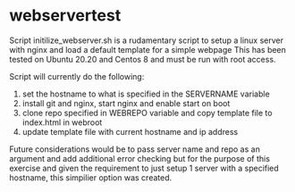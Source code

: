 # webservertest

Script initilize_webserver.sh is a rudamentary script to setup a linux server with nginx and load a default template for a simple webpage
This has been tested on Ubuntu 20.20 and Centos 8 and must be run with root access.

Script will currently do the following:
1. set the hostname to what is specified in the SERVERNAME variable 
2. install git and nginx, start nginx and enable start on boot
3. clone repo specified in WEBREPO variable and copy template file to index.html in webroot
4. update template file with current hostname and ip address

Future considerations would be to pass server name and repo as an argument and add additional error checking but for the purpose of this exercise and given the requirement to just setup 1 server with a specified hostname, this simpilier option was created.
